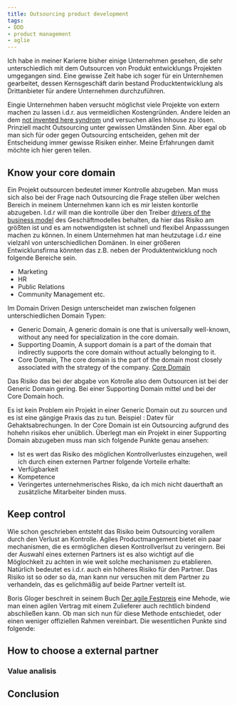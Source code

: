 ```yaml
---
title: Outsourcing product development
tags:
- DDD
- product management
- aglie
---
```


Ich habe in meiner Karierre bisher einige Unternehmen gesehen, die sehr unterschiedlich mit dem Outsourcen von Produkt entwicklungs Projekten umgegangen sind. Eine gewisse Zeit habe ich soger für ein Unternhemen gearbeitet, dessen Kernsgeschäft darin bestand Producktentwicklung als Drittanbieter für andere Unternehmen durchzuführen.

Eingie Unternehmen haben versucht möglichst viele Projekte von extern machen zu lassen i.d.r. aus vermeidlichen Kostengründen. Andere leiden an dem [not invented here syndrom](https://en.wikipedia.org/wiki/Not_invented_here) und versuchen alles Inhouse zu lösen. Prinziell macht Outsourcing unter gewissen Umständen Sinn. Aber egal ob man sich für oder gegen Outsourcing entscheiden, gehen mit der Entscheidung immer gewisse Risiken einher. Meine Erfahrungen damit möchte ich hier geren teilen.

## Know your core domain
Ein Projekt outsourcen bedeutet immer Kontrolle abzugeben. Man muss sich also bei der Frage nach Outsourcing die Frage stellen über welchen Bereich in meinem Unternehmen kann ich es mir leisten kontorlle abzugeben. I.d.r will man die kontrolle über den Treiber [drivers of the business model](http://www.startuplessonslearned.com/2008/09/three-drivers-of-growth-for-your.html) des Geschäftmodelles behalten, da hier das Risiko am größten ist und es am notwendigsten ist schnell und flexibel Anpasssungen machen zu können. In einem Unternehmen hat man heutzutage i.d.r eine vielzahl von unterschiedlichen Domänen. In einer größeren Entwicklunsfirma könnten das z.B. neben der Produktentwicklung noch folgende Bereiche sein.

- Marketing
- HR
- Public Relations
- Community Management
etc.
 
Im Domain Driven Design unterscheidet man zwischen folgenen unterschiedlichen Domain Typen:
- Generic Domain, A generic domain is one that is universally well-known, without any need for specialization in the core domain.
- Supporting Doamin, A support domain is a part of the domain that indirectly supports the core domain without actually belonging to it.
- Core Domain, The core domain is the part of the domain most closely associated with the strategy of the company.
[Core Domain](http://blog.zenmodeler.com/enterprise-design/2012/05/29/domain-driven-design-distillation-support-generic-and-core-domain.html) 

Das Risiko das bei der abgabe von Kotrolle also dem Outsourcen ist bei der Generic Domain gering. Bei einer Supporting Domain mittel und bei der Core Domain hoch.

Es ist kein Problem ein Projekt in einer Generic Domain out zu sourcen und es ist eine gängige Praxis das zu tun. Beispiel : Datev für Gehaktsabrechungen. In der Core Domain ist ein Outsourcing aufgrund des hohehn risikos eher unüblich. Überlegt man ein Projekt in einer Supporting Domain abzugeben muss man sich folgende Punkte genau ansehen:

-  Ist es wert das Risiko des möglichen Kontrollverlustes einzugehen, weil ich durch einen externen Partner folgende Vorteile erhalte:
- Verfügbarkeit
- Kompetence
- Veringertes unternehmerisches Risko, da ich mich nicht dauerthaft an zusätzliche Mitarbeiter binden muss.
 

## Keep control
Wie schon geschrieben entsteht das Risiko beim Outsourcing vorallem durch den Verlust an Kontrolle. Agiles Productmangement bietet ein paar mechanismen, die es ermöglichen diesen Kontrollverlsut zu veringern. Bei der Auswahl eines externen Partners ist es also wichtigt auf die Möglochkeit zu achten in wie weit solche mechanismen zu etablieren. Natürlich bedeutet es i.d.r. auch ein höheres Risiko für den Partner. Das Risiko ist so oder so da, man kann nur versuchen mit dem Partner zu verhandeln, das es gelichmäßig auf beide Partner verteilt ist.
  
Boris Gloger beschreit in seinem Buch [Der agile Festpreis](https://www.amazon.de/agile-Festpreis-Leitfaden-erfolgreiche-Projekt-Verträge/dp/3446432264) eine Mehode, wie man einen agilen Vertrag mit einem Zulieferer auch rechtlich bindend abschließen kann. Ob man sich nun für diese Methode entschiedet, oder einen weniger offiziellen Rahmen vereinbart. Die wesentlichen Punkte sind folgende:

  


## How to choose a external partner

### Value analisis


 

## Conclusion



